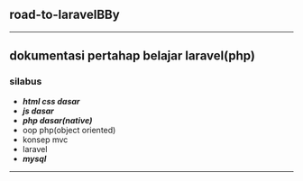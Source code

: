 ## road-to-laravelBBy
***
dokumentasi pertahap belajar laravel(php)
---
### silabus

* **_html css dasar_**
* **_js dasar_**
* **_php dasar(native)_**
* oop php(object oriented)
* konsep mvc
* laravel
* **_mysql_**
***
